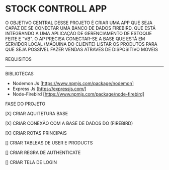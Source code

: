 # STOCK CONTROLL APP

O OBJETIVO  CENTRAL DESSE PROJETO É CRIAR UMA APP QUE SEJA CAPAZ DE SE CONECTAR UMA BANCO DE DADOS FIREBIRD. QUE ESTÁ INTEGRANDO A UMA APLICAÇÃO DE GERENCIAMENTO  DE ESTOQUE FEITE E "VB". O AP PRECISA CONECTAR-SE A BASE QUE ESTÁ EM SERVIDOR LOCAL (MÁQUINA DO CLIENTE) LISTAR OS PRODUTOS PARA QUE SEJA POSSÍVEL  FAZER VENDAS ATRAVÉS  DE DISPOSITIVO  MOVEIS

REQUISITOS

***********

BIBLIOTECAS
- Nodemon Js [https://www.npmjs.com/package/nodemon]
- Express Js [https://expressjs.com/]
- Node-Firebird [https://www.npmjs.com/package/node-firebird]

FASE DO PROJETO

<p>[X] CRIAR AQUITETURA BASE</p>
<p>[X] CRIAR CONEXÃO COM A BASE DE DADOS DO (FIREBIRD)</p>
<p>[X] CRIAR ROTAS PRINCIPAIS</p>
<p>[] CRIAR TABLEAS DE USER E PRODUCTS</p>
<p>[] CRIAR REGRA DE AUTHENTICATE</p>
<p>[] CRIAR TELA DE LOGIN</p>